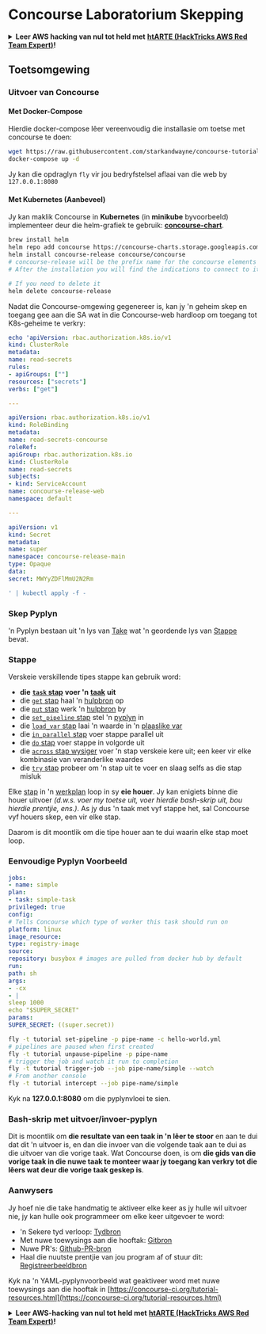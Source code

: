 # Concourse Laboratorium Skepping

<details>

<summary><strong>Leer AWS hacking van nul tot held met</strong> <a href="https://training.hacktricks.xyz/courses/arte"><strong>htARTE (HackTricks AWS Red Team Expert)</strong></a><strong>!</strong></summary>

Ander maniere om HackTricks te ondersteun:

* As jy jou **maatskappy geadverteer wil sien in HackTricks** of **HackTricks in PDF wil aflaai**, kyk na die [**SUBSCRIPTION PLANS**](https://github.com/sponsors/carlospolop)!
* Kry die [**amptelike PEASS & HackTricks swag**](https://peass.creator-spring.com)
* Ontdek [**The PEASS Family**](https://opensea.io/collection/the-peass-family), ons versameling van eksklusiewe [**NFTs**](https://opensea.io/collection/the-peass-family)
* **Sluit aan by die** 💬 [**Discord groep**](https://discord.gg/hRep4RUj7f) of die [**telegram groep**](https://t.me/peass) of **volg** ons op **Twitter** 🐦 [**@hacktricks_live**](https://twitter.com/hacktricks_live)**.**
* **Deel jou hacking truuks deur PRs in te dien by die** [**HackTricks**](https://github.com/carlospolop/hacktricks) en [**HackTricks Cloud**](https://github.com/carlospolop/hacktricks-cloud) github repos.

</details>

## Toetsomgewing

### Uitvoer van Concourse

#### Met Docker-Compose

Hierdie docker-compose lêer vereenvoudig die installasie om toetse met concourse te doen:
```bash
wget https://raw.githubusercontent.com/starkandwayne/concourse-tutorial/master/docker-compose.yml
docker-compose up -d
```
Jy kan die opdraglyn `fly` vir jou bedryfstelsel aflaai van die web by `127.0.0.1:8080`

#### Met Kubernetes (Aanbeveel)

Jy kan maklik Concourse in **Kubernetes** (in **minikube** byvoorbeeld) implementeer deur die helm-grafiek te gebruik: [**concourse-chart**](https://github.com/concourse/concourse-chart).
```bash
brew install helm
helm repo add concourse https://concourse-charts.storage.googleapis.com/
helm install concourse-release concourse/concourse
# concourse-release will be the prefix name for the concourse elements in k8s
# After the installation you will find the indications to connect to it in the console

# If you need to delete it
helm delete concourse-release
```
Nadat die Concourse-omgewing gegenereer is, kan jy 'n geheim skep en toegang gee aan die SA wat in die Concourse-web hardloop om toegang tot K8s-geheime te verkry:
```yaml
echo 'apiVersion: rbac.authorization.k8s.io/v1
kind: ClusterRole
metadata:
name: read-secrets
rules:
- apiGroups: [""]
resources: ["secrets"]
verbs: ["get"]

---

apiVersion: rbac.authorization.k8s.io/v1
kind: RoleBinding
metadata:
name: read-secrets-concourse
roleRef:
apiGroup: rbac.authorization.k8s.io
kind: ClusterRole
name: read-secrets
subjects:
- kind: ServiceAccount
name: concourse-release-web
namespace: default

---

apiVersion: v1
kind: Secret
metadata:
name: super
namespace: concourse-release-main
type: Opaque
data:
secret: MWYyZDFlMmU2N2Rm

' | kubectl apply -f -
```
### Skep Pyplyn

'n Pyplyn bestaan uit 'n lys van [Take](https://concourse-ci.org/jobs.html) wat 'n geordende lys van [Stappe](https://concourse-ci.org/steps.html) bevat.

### Stappe

Verskeie verskillende tipes stappe kan gebruik word:

* **die** [**`task` stap**](https://concourse-ci.org/task-step.html) **voer 'n** [**taak**](https://concourse-ci.org/tasks.html) **uit**
* die [`get` stap](https://concourse-ci.org/get-step.html) haal 'n [hulpbron](https://concourse-ci.org/resources.html) op
* die [`put` stap](https://concourse-ci.org/put-step.html) werk 'n [hulpbron](https://concourse-ci.org/resources.html) by
* die [`set_pipeline` stap](https://concourse-ci.org/set-pipeline-step.html) stel 'n [pyplyn](https://concourse-ci.org/pipelines.html) in
* die [`load_var` stap](https://concourse-ci.org/load-var-step.html) laai 'n waarde in 'n [plaaslike var](https://concourse-ci.org/vars.html#local-vars)
* die [`in_parallel` stap](https://concourse-ci.org/in-parallel-step.html) voer stappe parallel uit
* die [`do` stap](https://concourse-ci.org/do-step.html) voer stappe in volgorde uit
* die [`across` stap wysiger](https://concourse-ci.org/across-step.html#schema.across) voer 'n stap verskeie kere uit; een keer vir elke kombinasie van veranderlike waardes
* die [`try` stap](https://concourse-ci.org/try-step.html) probeer om 'n stap uit te voer en slaag selfs as die stap misluk

Elke [stap](https://concourse-ci.org/steps.html) in 'n [werkplan](https://concourse-ci.org/jobs.html#schema.job.plan) loop in sy **eie houer**. Jy kan enigiets binne die houer uitvoer _(d.w.s. voer my toetse uit, voer hierdie bash-skrip uit, bou hierdie prentjie, ens.)_. As jy dus 'n taak met vyf stappe het, sal Concourse vyf houers skep, een vir elke stap.

Daarom is dit moontlik om die tipe houer aan te dui waarin elke stap moet loop.

### Eenvoudige Pyplyn Voorbeeld
```yaml
jobs:
- name: simple
plan:
- task: simple-task
privileged: true
config:
# Tells Concourse which type of worker this task should run on
platform: linux
image_resource:
type: registry-image
source:
repository: busybox # images are pulled from docker hub by default
run:
path: sh
args:
- -cx
- |
sleep 1000
echo "$SUPER_SECRET"
params:
SUPER_SECRET: ((super.secret))
```

```bash
fly -t tutorial set-pipeline -p pipe-name -c hello-world.yml
# pipelines are paused when first created
fly -t tutorial unpause-pipeline -p pipe-name
# trigger the job and watch it run to completion
fly -t tutorial trigger-job --job pipe-name/simple --watch
# From another console
fly -t tutorial intercept --job pipe-name/simple
```
Kyk na **127.0.0.1:8080** om die pyplynvloei te sien.

### Bash-skrip met uitvoer/invoer-pyplyn

Dit is moontlik om **die resultate van een taak in 'n lêer te stoor** en aan te dui dat dit 'n uitvoer is, en dan die invoer van die volgende taak aan te dui as die uitvoer van die vorige taak. Wat Concourse doen, is om **die gids van die vorige taak in die nuwe taak te monteer waar jy toegang kan verkry tot die lêers wat deur die vorige taak geskep is**.

### Aanwysers

Jy hoef nie die take handmatig te aktiveer elke keer as jy hulle wil uitvoer nie, jy kan hulle ook programmeer om elke keer uitgevoer te word:

* 'n Sekere tyd verloop: [Tydbron](https://github.com/concourse/time-resource/)
* Met nuwe toewysings aan die hooftak: [Gitbron](https://github.com/concourse/git-resource)
* Nuwe PR's: [Github-PR-bron](https://github.com/telia-oss/github-pr-resource)
* Haal die nuutste prentjie van jou program af of stuur dit: [Registreerbeeldbron](https://github.com/concourse/registry-image-resource/)

Kyk na 'n YAML-pyplynvoorbeeld wat geaktiveer word met nuwe toewysings aan die hooftak in [https://concourse-ci.org/tutorial-resources.html](https://concourse-ci.org/tutorial-resources.html)

<details>

<summary><strong>Leer AWS-hacking van nul tot held met</strong> <a href="https://training.hacktricks.xyz/courses/arte"><strong>htARTE (HackTricks AWS Red Team Expert)</strong></a><strong>!</strong></summary>

Ander maniere om HackTricks te ondersteun:

* As jy wil sien dat jou **maatskappy geadverteer word in HackTricks** of **HackTricks aflaai in PDF-formaat**, kyk na die [**SUBSCRIPTION PLANS**](https://github.com/sponsors/carlospolop)!
* Kry die [**amptelike PEASS & HackTricks-uitrusting**](https://peass.creator-spring.com)
* Ontdek [**The PEASS Family**](https://opensea.io/collection/the-peass-family), ons versameling eksklusiewe [**NFT's**](https://opensea.io/collection/the-peass-family)
* **Sluit aan by die** 💬 [**Discord-groep**](https://discord.gg/hRep4RUj7f) of die [**telegram-groep**](https://t.me/peass) of **volg** ons op **Twitter** 🐦 [**@hacktricks_live**](https://twitter.com/hacktricks_live)**.**
* **Deel jou haktruuks deur PR's in te dien by die** [**HackTricks**](https://github.com/carlospolop/hacktricks) en [**HackTricks Cloud**](https://github.com/carlospolop/hacktricks-cloud) github-opslagplekke.

</details>

